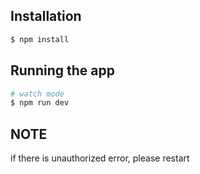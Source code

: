 ## Installation

```bash
$ npm install
```

## Running the app
```bash
# watch mode
$ npm run dev
```
## NOTE
if there is unauthorized error, please restart
